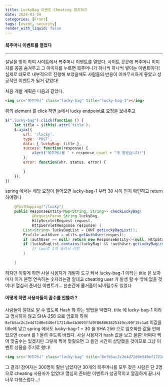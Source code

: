 ```yaml
---
title: LuckyBag 이벤트 Cheating 방지하기
date: 2024-01-29
categories: [Front]
tags: [event, security]
render_with_liquid: false
---
```

#### 복주머니 이벤트를 열었다
---
설날을 맞이 하여 사이트에서 복주머니 이벤트를 열었다. 사이트 곳곳에 복주머니 이미지를 꽁꽁 숨겨두고 그 이미지를 누르면 복주머니가 하나씩 하나씩 쌓이는 이벤트이다! 실제로 데모로 내부적으로 진행해 보았을때도 사람들의 반응이 어마무시하게 좋았고 성공적인 이벤트가 될거 같았다!

처음 개발 계획은 다음과 같았다.

```html
<img src="복주머니" class="lucky-bag" title="lucky-bag-1"></img>
```

위의 element 를 click 하면
js에서 lucky endpoint로 요청을 보내주고 

```js
$(".lucky-bag").click(function () {
	let title = $(this).attr('title');
	$.ajax({
		url: '/lucky',
		type: 'POST',
		data: { luckyBag: title },
		success: function(response) {
			alert("복주머니를 " + response.count + "개 찾았습니다!")
		},
		error: function(xhr, status, error) {
			
		}
	});
})
```

spring 에서는 해당 요청이 들어오면 lucky-bag-1 부터 30 사이 인지 확인하고 return 하여줬다

```java
	@PostMapping("/lucky")
    public ResponseEntity<Map<String, String>> checkLuckyBag(
            @RequestParam String luckyBag,
            HttpServletRequest request,
            HttpServletResponse response) {
        List<String> luckyBagList = CONF.getLuckyBagList();
        Profile authUser = utils.getAuthUser(request);
        if (authUser == null) return new ResponseEntity<>(null, HttpStatus.FORBIDDEN);
        if (luckyBagList.contains(luckyBag) && !authUser.getLuckyBagList().contains(luckyBag)) {
	        // count 1개 늘려서 리턴
        }
        
    }
```

하지만 이렇게 하면 사실 사용자가 개발자 도구 켜서 lucky-bag-1 이라는 title 을 보자마자 이거 분명 연속하는 숫자라는걸 알테고 cheating user 가 발생 할 수 밖에 없을 것이다! 열심히 준비한 이벤트가... 한순간에 물거품이 되버릴수도 있었다

#### 어떻게 하면 사용자들이 꼼수를 안쓸까 ?

사람들이 절대로 알 수 없도록 Hash 화 하는 방법을 택했다. 
title 에 lucky-bag-1 이라고 명시하지 않고 SHA-256 으로 암호화 하여 
`8efb5ac2c2e4d72d0e540ef1721dbe4b3693ffd9f868063625349cc09f15c1a8` 이값을 title에 넣고 spring 에서도 lucky-bag-1 ~ 30 을 SHA 256 으로 암호화한 값들 안에 있으면 count 를 1 올려 주도록 바꿨다. 사실 사용자가 hash 값을 보고 물론! 어쩌다 찍어 맞출수는 있겠지만 그렇게 찍어 맞췄으면 그 들인 시간이 상당했을 것이므로 그냥 이벤트 상품을 주기로 했다!

```html
<img src="복주머니" class="lucky-bag" title="8efb5ac2c2e4d72d0e540ef1721dbe4b3693ffd9f868063625349cc09f15c1a8"/>
```

그 결과! 참여자는 300명이 훨씬 넘었지만 30개의 복주머니를 모두 찾은 사람은 단 2명으로 cheating 사용자가 없었다! 열심히 준비한 이벤트가 성공적이고 깔끔하게 끝나서 너무 다행스럽다...!
